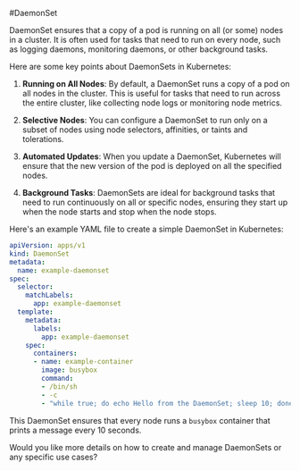 #DaemonSet

DaemonSet ensures that a copy of a pod is running on all (or some) nodes in a cluster. It is often used for tasks that need to run on every node, such as logging daemons, monitoring daemons, or other background tasks. 

Here are some key points about DaemonSets in Kubernetes:

1. **Running on All Nodes**: By default, a DaemonSet runs a copy of a pod on all nodes in the cluster. This is useful for tasks that need to run across the entire cluster, like collecting node logs or monitoring node metrics.

2. **Selective Nodes**: You can configure a DaemonSet to run only on a subset of nodes using node selectors, affinities, or taints and tolerations.

3. **Automated Updates**: When you update a DaemonSet, Kubernetes will ensure that the new version of the pod is deployed on all the specified nodes.

4. **Background Tasks**: DaemonSets are ideal for background tasks that need to run continuously on all or specific nodes, ensuring they start up when the node starts and stop when the node stops.

Here's an example YAML file to create a simple DaemonSet in Kubernetes:

```yaml
apiVersion: apps/v1
kind: DaemonSet
metadata:
  name: example-daemonset
spec:
  selector:
    matchLabels:
      app: example-daemonset
  template:
    metadata:
      labels:
        app: example-daemonset
    spec:
      containers:
      - name: example-container
        image: busybox
        command:
        - /bin/sh
        - -c
        - "while true; do echo Hello from the DaemonSet; sleep 10; done"
```

This DaemonSet ensures that every node runs a `busybox` container that prints a message every 10 seconds.

Would you like more details on how to create and manage DaemonSets or any specific use cases?
